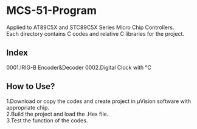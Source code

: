 # MCS-51-Program
Applied to AT89C5X and STC89C5X Series Micro Chip Controllers.  
Each directory contains C codes and relative C libraries for the project.  
## Index
0001.IRIG-B Encoder&Decoder
0002.Digital Clock with ℃
## How to Use?
1.Download or copy the codes and create project in μVision software with appropriate chip.  
2.Build the project and load the .Hex file.  
3.Test the function of the codes.
